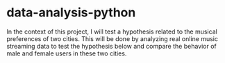 # data-analysis-python
In the context of this project, I will test a hypothesis related to the musical preferences of two cities. This will be done by analyzing real online music streaming data to test the hypothesis below and compare the behavior of male and female users in these two cities.
